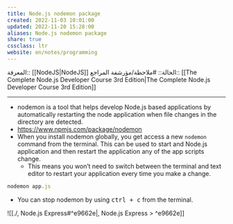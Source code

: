 ```yaml
---
title: Node.js nodemon package
created: 2022-11-03 10:01:00
updated: 2022-11-20 15:28:00
aliases: Node.js nodemon package
share: true
cssclass: ltr
website: en/notes/programming
---
```


المعرفة:: [[NodeJS|NodeJS]]
الحالة:: #ملاحظة/مؤرشفة
المراجع:: [[The Complete Node.js Developer Course 3rd Edition|The Complete Node.js Developer Course 3rd Edition]]

---

- nodemon is a tool that helps develop Node.js based applications by automatically restarting the node application when file changes in the directory are detected.
- <https://www.npmjs.com/package/nodemon>
- When you install nodemon globally, you get access a new `nodemon` command from the terminal. This can be used to start and Node.js application and then restart the application any of the app scripts change.
  - This means you won’t need to switch between the terminal and text editor to restart your application every time you make a change.

```js
nodemon app.js
```

- You can stop nodemon by using <kbd>ctrl + c</kbd> from the terminal.

![[./, Node.js Express#^e9662e|, Node.js Express > ^e9662e]]
